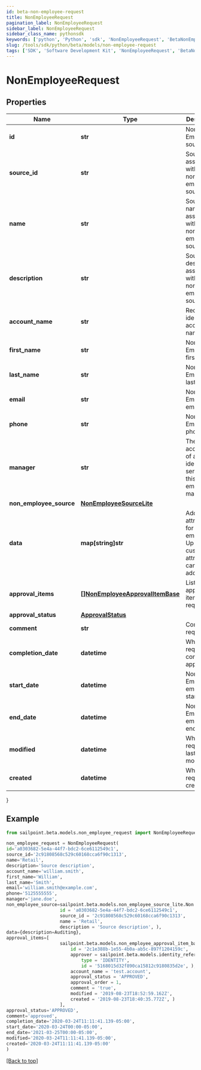 ```yaml
---
id: beta-non-employee-request
title: NonEmployeeRequest
pagination_label: NonEmployeeRequest
sidebar_label: NonEmployeeRequest
sidebar_class_name: pythonsdk
keywords: ['python', 'Python', 'sdk', 'NonEmployeeRequest', 'BetaNonEmployeeRequest'] 
slug: /tools/sdk/python/beta/models/non-employee-request
tags: ['SDK', 'Software Development Kit', 'NonEmployeeRequest', 'BetaNonEmployeeRequest']
---
```


# NonEmployeeRequest


## Properties

Name | Type | Description | Notes
------------ | ------------- | ------------- | -------------
**id** | **str** | Non-Employee source id. | [optional] 
**source_id** | **str** | Source Id associated with this non-employee source. | [optional] 
**name** | **str** | Source name associated with this non-employee source. | [optional] 
**description** | **str** | Source description associated with this non-employee source. | [optional] 
**account_name** | **str** | Requested identity account name. | [optional] 
**first_name** | **str** | Non-Employee's first name. | [optional] 
**last_name** | **str** | Non-Employee's last name. | [optional] 
**email** | **str** | Non-Employee's email. | [optional] 
**phone** | **str** | Non-Employee's phone. | [optional] 
**manager** | **str** | The account ID of a valid identity to serve as this non-employee's manager. | [optional] 
**non_employee_source** | [**NonEmployeeSourceLite**](non-employee-source-lite) |  | [optional] 
**data** | **map[string]str** | Additional attributes for a non-employee. Up to 10 custom attributes can be added. | [optional] 
**approval_items** | [**[]NonEmployeeApprovalItemBase**](non-employee-approval-item-base) | List of approval item for the request | [optional] 
**approval_status** | [**ApprovalStatus**](approval-status) |  | [optional] 
**comment** | **str** | Comment of requester | [optional] 
**completion_date** | **datetime** | When the request was completely approved. | [optional] 
**start_date** | **datetime** | Non-Employee employment start date. | [optional] 
**end_date** | **datetime** | Non-Employee employment end date. | [optional] 
**modified** | **datetime** | When the request was last modified. | [optional] 
**created** | **datetime** | When the request was created. | [optional] 
}

## Example

```python
from sailpoint.beta.models.non_employee_request import NonEmployeeRequest

non_employee_request = NonEmployeeRequest(
id='a0303682-5e4a-44f7-bdc2-6ce6112549c1',
source_id='2c91808568c529c60168cca6f90c1313',
name='Retail',
description='Source description',
account_name='william.smith',
first_name='William',
last_name='Smith',
email='william.smith@example.com',
phone='5125555555',
manager='jane.doe',
non_employee_source=sailpoint.beta.models.non_employee_source_lite.Non Employee Source Lite(
                    id = 'a0303682-5e4a-44f7-bdc2-6ce6112549c1', 
                    source_id = '2c91808568c529c60168cca6f90c1313', 
                    name = 'Retail', 
                    description = 'Source description', ),
data={description=Auditing},
approval_items=[
                    sailpoint.beta.models.non_employee_approval_item_base.Non Employee Approval Item Base(
                        id = '2c1e388b-1e55-4b0a-ab5c-897f1204159c', 
                        approver = sailpoint.beta.models.identity_reference_with_id.Identity Reference With Id(
                            type = 'IDENTITY', 
                            id = '5168015d32f890ca15812c9180835d2e', ), 
                        account_name = 'test.account', 
                        approval_status = 'APPROVED', 
                        approval_order = 1, 
                        comment = 'true', 
                        modified = '2019-08-23T18:52:59.162Z', 
                        created = '2019-08-23T18:40:35.772Z', )
                    ],
approval_status='APPROVED',
comment='approved',
completion_date='2020-03-24T11:11:41.139-05:00',
start_date='2020-03-24T00:00-05:00',
end_date='2021-03-25T00:00-05:00',
modified='2020-03-24T11:11:41.139-05:00',
created='2020-03-24T11:11:41.139-05:00'
)

```
[[Back to top]](#) 

